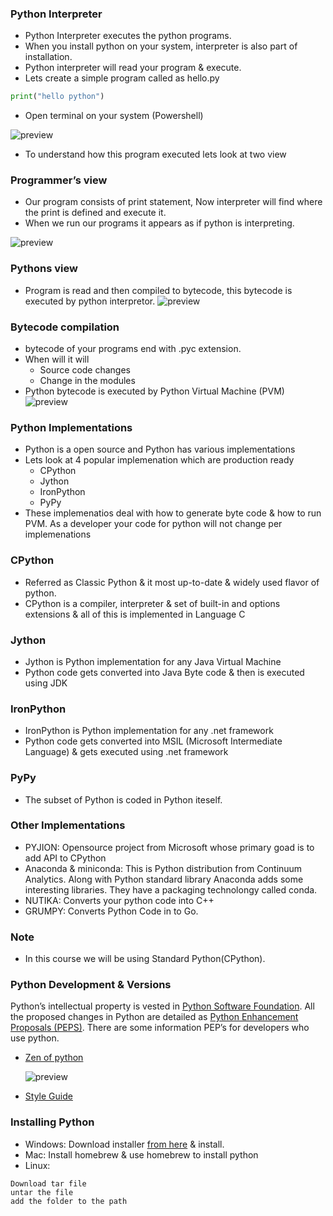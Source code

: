 ### Python Interpreter
* Python Interpreter executes the python programs.
* When you install python on your system, interpreter is also part of installation.
* Python interpreter will read your program & execute.
* Lets create a simple program called as hello.py
```python
print("hello python")
```
* Open terminal on your system (Powershell)

![preview](../../../../assets/python07.png)
* To understand how this program executed lets look at two view

### Programmer’s view
* Our program consists of print statement, Now interpreter will find where the print is defined and execute it.
* When we run our programs it appears as if python is interpreting.

![preview](../../../../assets/python08.png)

### Pythons view
* Program is read and then compiled to bytecode, this bytecode is executed by python interpretor.
![preview](../../../../assets/python09.png)

### Bytecode compilation
* bytecode of your programs end with .pyc extension.
* When will it will
  * Source code changes
  * Change in the modules
* Python bytecode is executed by Python Virtual Machine (PVM)
![preview](../../../../assets/python10.png)

### Python Implementations
* Python is a open source and Python has various implementations
* Lets look at 4 popular implemenation which are production ready
  * CPython
  * Jython
  * IronPython
  * PyPy
* These implemenatios deal with how to generate byte code & how to run PVM. As a developer your code for python will not change per implemenations

### CPython
* Referred as Classic Python & it most up-to-date & widely used flavor of python.
* CPython is a compiler, interpreter & set of built-in and options extensions & all of this is implemented in Language C
  
### Jython
* Jython is Python implementation for any Java Virtual Machine
* Python code gets converted into Java Byte code & then is executed using JDK

### IronPython
* IronPython is Python implementation for any .net framework
* Python code gets converted into MSIL (Microsoft Intermediate Language) & gets executed using .net framework

### PyPy
* The subset of Python is coded in Python iteself.

### Other Implementations
* PYJION: Opensource project from Microsoft whose primary goad is to add API to CPython
* Anaconda & miniconda: This is Python distribution from Continuum Analytics. Along with Python standard library Anaconda adds some interesting libraries. They have a packaging technolongy called conda.
* NUTIKA: Converts your python code into C++
* GRUMPY: Converts Python Code in to Go.

### Note
* In this course we will be using Standard Python(CPython).

### Python Development & Versions
Python’s intellectual property is vested in [Python Software Foundation](https://www.python.org/psf/).
All the proposed changes in Python are detailed as [Python Enhancement Proposals (PEPS)](https://www.python.org/dev/peps/).
There are some information PEP’s for developers who use python.
  * [Zen of python](https://www.python.org/dev/peps/pep-0020/)

    ![preview](../../../../assets/python11.jpg)

  * [Style Guide](https://www.python.org/dev/peps/pep-0008/)

### Installing Python
* Windows: Download installer [from here](https://www.python.org/downloads/) & install.
* Mac: Install homebrew & use homebrew to install python
* Linux:
```
Download tar file
untar the file 
add the folder to the path
```